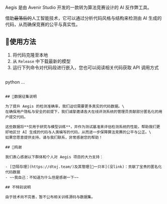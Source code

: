 Aegis 是由 Avenir Studio 开发的一款转为算法竞赛设计的 AI 反作弊工具。

借助~~最落后的~~人工智能技术，它可以通过分析代码风格与结构来检测由 AI 生成的代码，从而确保竞赛的公平与真实性。

## 🔧使用方法

1. 将代码克隆至本地
2. 从 `Release` 中下载最新的模型
3. 运行下列命令对代码段进行嵌入，您也可以阅读相关代码获取 API 调用方式
   ```bash
  python ...
   ```

## 📢数据征集说明

为了提升 Aegis 的检测准确率，我们迫切需要更多真实的代码数据。\
在确保用户隐私与安全的前提下，我们诚挚邀请各大在线评测系统的管理员贡献部分匿名化的用户提交代码。

这些数据将**仅用于研究与模型训练**，并作为测试基准来评估检测系统的性能，帮助我们更好地区分 AI 生成的代码与人类编写的代码，从而进一步保障算法竞赛的公平与公正。\
如果您愿意提供支持，请与我们联系，非常感谢您的帮助！

## 🙏鸣谢

我们衷心感谢以下群体和个人对 Aegis 项目的大力支持：

- [岱陌存理](https://dtoj.team/)及其管理[🐑一只羊](没link)：贡献了宝贵的匿名化代码数据
- ~~我自己：不知道为什么但是感谢一下~~

## 不特别说明

由于技术尚不完善，暂不公布相关训练源码与数据集。
